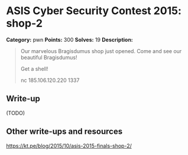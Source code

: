 # ASIS Cyber Security Contest 2015: shop-2

**Category:** pwn
**Points:** 300
**Solves:** 19
**Description:**

> Our marvelous Bragisdumus shop just opened. Come and see our beautiful Bragisdumus!
> 
> Get a shell!
> 
> nc 185.106.120.220 1337

## Write-up

(TODO)

## Other write-ups and resources

https://kt.pe/blog/2015/10/asis-2015-finals-shop-2/
